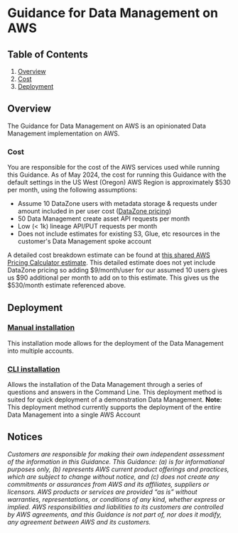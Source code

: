 # Guidance for Data Management on AWS

## Table of Contents

1. [Overview](#overview)
2. [Cost](#cost)
3. [Deployment](#deployment)

## Overview

The Guidance for Data Management on AWS is an opinionated Data Management implementation on AWS.

### Cost

You are responsible for the cost of the AWS services used while running this Guidance. As of May 2024, the cost for running this Guidance with the default settings in the US West (Oregon) AWS Region is approximately $530 per month, using the following assumptions:

-   Assume 10 DataZone users with metadata storage & requests under amount included in per user cost ([DataZone pricing](https://aws.amazon.com/datazone/pricing/))
-   50 Data Management create asset API requests per month
-   Low (< 1k) lineage API/PUT requests per month
-   Does not include estimates for existing S3, Glue, etc resources in the customer's Data Management spoke account

A detailed cost breakdown estimate can be found at [this shared AWS Pricing Calculator estimate](https://calculator.aws/#/estimate?id=b1560b8587e9048fae318b247799f336d02453bd). This detailed estimate does not yet include DataZone pricing so adding \$9/month/user for our assumed 10 users gives us \$90 additional per month to add on to this estimate. This gives us the \$530/month estimate referenced above.

## Deployment

### [Manual installation](docs/manual_installation.md)

This installation mode allows for the deployment of the Data Management into multiple accounts.

### [CLI installation](typescript/packages/apps/cli/README.md)

Allows the installation of the Data Management through a series of questions and answers in the Command Line. This deployment method is suited for quick deployment of a demonstration Data Management.
**Note:** This deployment method currently supports the deployment of the entire Data Management into a single AWS Account

## Notices

_Customers are responsible for making their own independent assessment of the information in this Guidance. This Guidance: (a) is for informational purposes only, (b) represents AWS current product offerings and practices, which are subject to change without notice, and (c) does not create any commitments or assurances from AWS and its affiliates, suppliers or licensors. AWS products or services are provided “as is” without warranties, representations, or conditions of any kind, whether express or implied. AWS responsibilities and liabilities to its customers are controlled by AWS agreements, and this Guidance is not part of, nor does it modify, any agreement between AWS and its customers._
